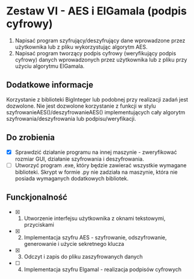 # Zestaw VI - AES i ElGamala (podpis cyfrowy)
1. Napisać program szyfrujący/deszyfrujący dane wprowadzone przez użytkownika lub z pliku wykorzystując algorytm AES.
2. Napisać program tworzący podpis cyfrowy (weryfikujący podpis cyfrowy) danych wprowadzonych przez użytkownika lub z pliku przy użyciu algorytmu ElGamala.

## Dodatkowe informacje
Korzystanie z biblioteki BigInteger lub podobnej przy realizacji zadań jest dozwolone. 
Nie jest dozwolone korzystanie z funkcji w stylu szyfrowanieAES()/deszyfrowanieAES() implementujących cały algorytm szyfrowania/deszyfrowania lub podpisu/weryfikacji.

## Do zrobienia
- [x] Sprawdzić działanie programu na innej maszynie - zweryfikować rozmiar GUI, działanie szyfrowania i deszyfrowania.
- [ ] Utworzyć program .exe, który będzie zawierać wszystkie wymagane biblioteki. Skrypt w formie .py nie zadziała na maszynie, która nie posiada wymaganych dodatkowych bibliotek.

## Funckjonalność
- [x] 1. Utworzenie interfejsu użytkownika z oknami tekstowymi, przyciskami
- [x] 2. Implementacja szyfru AES - szyfrowanie, odszyfrowanie, generowanie i użycie sekretnego klucza
- [x] 3. Odczyt i zapis do pliku zaszyfrowanych danych
- [ ] 4. Implementacja szyfru Elgamal - realizacja podpisów cyfrowych
